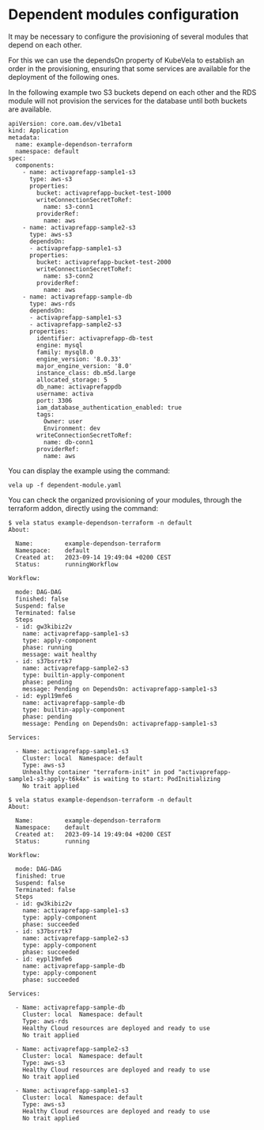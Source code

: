 # Dependent modules configuration

It may be necessary to configure the provisioning of several modules that depend on each other.

For this we can use the dependsOn property of KubeVela to establish an order in the provisioning, ensuring that some services are available for the deployment of the following ones.

In the following example two S3 buckets depend on each other and the RDS module will not provision the services for the database until both buckets are available.

```
apiVersion: core.oam.dev/v1beta1
kind: Application
metadata:
  name: example-dependson-terraform
  namespace: default
spec:
  components:
    - name: activaprefapp-sample1-s3
      type: aws-s3
      properties:
        bucket: activaprefapp-bucket-test-1000
        writeConnectionSecretToRef:
          name: s3-conn1
        providerRef:
          name: aws
    - name: activaprefapp-sample2-s3
      type: aws-s3
      dependsOn:
      - activaprefapp-sample1-s3
      properties:
        bucket: activaprefapp-bucket-test-2000
        writeConnectionSecretToRef:
          name: s3-conn2
        providerRef:
          name: aws
    - name: activaprefapp-sample-db
      type: aws-rds
      dependsOn:
      - activaprefapp-sample1-s3
      - activaprefapp-sample2-s3
      properties:
        identifier: activaprefapp-db-test
        engine: mysql
        family: mysql8.0 
        engine_version: '8.0.33'
        major_engine_version: '8.0'
        instance_class: db.m5d.large
        allocated_storage: 5
        db_name: activaprefappdb
        username: activa
        port: 3306
        iam_database_authentication_enabled: true
        tags: 
          Owner: user
          Environment: dev
        writeConnectionSecretToRef:
          name: db-conn1
        providerRef:
          name: aws
```

You can display the example using the command:

```
vela up -f dependent-module.yaml
```
You can check the organized provisioning of your modules, through the terraform addon, directly using the command: 

```
$ vela status example-dependson-terraform -n default
About:

  Name:         example-dependson-terraform
  Namespace:    default
  Created at:   2023-09-14 19:49:04 +0200 CEST
  Status:       runningWorkflow

Workflow:

  mode: DAG-DAG
  finished: false
  Suspend: false
  Terminated: false
  Steps
  - id: gw3kibiz2v
    name: activaprefapp-sample1-s3
    type: apply-component
    phase: running
    message: wait healthy
  - id: s37bsrrtk7
    name: activaprefapp-sample2-s3
    type: builtin-apply-component
    phase: pending
    message: Pending on DependsOn: activaprefapp-sample1-s3
  - id: eypl19mfe6
    name: activaprefapp-sample-db
    type: builtin-apply-component
    phase: pending
    message: Pending on DependsOn: activaprefapp-sample1-s3

Services:

  - Name: activaprefapp-sample1-s3
    Cluster: local  Namespace: default
    Type: aws-s3
    Unhealthy container "terraform-init" in pod "activaprefapp-sample1-s3-apply-t6k4x" is waiting to start: PodInitializing
    No trait applied
```


```
$ vela status example-dependson-terraform -n default
About:

  Name:         example-dependson-terraform
  Namespace:    default
  Created at:   2023-09-14 19:49:04 +0200 CEST
  Status:       running

Workflow:

  mode: DAG-DAG
  finished: true
  Suspend: false
  Terminated: false
  Steps
  - id: gw3kibiz2v
    name: activaprefapp-sample1-s3
    type: apply-component
    phase: succeeded
  - id: s37bsrrtk7
    name: activaprefapp-sample2-s3
    type: apply-component
    phase: succeeded
  - id: eypl19mfe6
    name: activaprefapp-sample-db
    type: apply-component
    phase: succeeded

Services:

  - Name: activaprefapp-sample-db
    Cluster: local  Namespace: default
    Type: aws-rds
    Healthy Cloud resources are deployed and ready to use
    No trait applied

  - Name: activaprefapp-sample2-s3
    Cluster: local  Namespace: default
    Type: aws-s3
    Healthy Cloud resources are deployed and ready to use
    No trait applied

  - Name: activaprefapp-sample1-s3
    Cluster: local  Namespace: default
    Type: aws-s3
    Healthy Cloud resources are deployed and ready to use
    No trait applied

```

